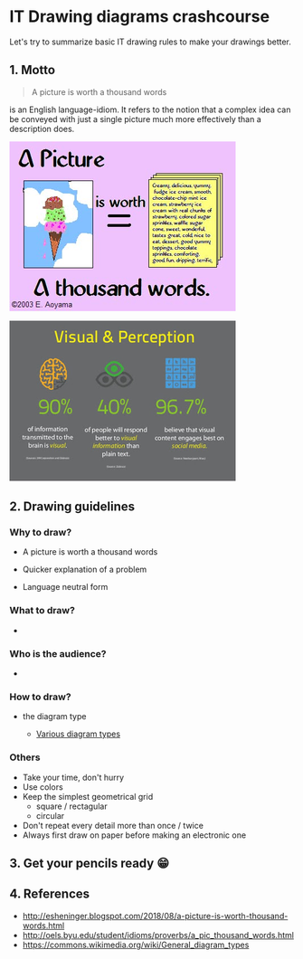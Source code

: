 # IT Drawing diagrams crashcourse

Let's try to summarize basic IT drawing rules to make your drawings better.

## 1. Motto

> A picture is worth a thousand words

is an English language-idiom. It refers to the notion that a complex idea can be conveyed with just a single picture much more effectively than a description does.

![A picture is worth a thousand words](pictures/pic-thousand-words.jpg)

![Visual form and it's perception](pictures/the-power-of-visual-content.jpg)

## 2. Drawing guidelines

### Why to draw?

 * A picture is worth a thousand words

 * Quicker explanation of a problem
 * Language neutral form

### What to draw?

 * 

### Who is the audience?

 * 

### How to draw?
 * the diagram type

   * [Various diagram types](https://commons.wikimedia.org/wiki/General_diagram_types)
 
### Others

 * Take your time, don't hurry
 * Use colors
 * Keep the simplest geometrical grid
   * square / rectagular
   * circular
 * Don't repeat every detail more than once / twice
 * Always first draw on paper before making an electronic one

## 3. Get your pencils ready 😁



## 4. References
 * http://esheninger.blogspot.com/2018/08/a-picture-is-worth-thousand-words.html
 * http://oels.byu.edu/student/idioms/proverbs/a_pic_thousand_words.html
 * https://commons.wikimedia.org/wiki/General_diagram_types
